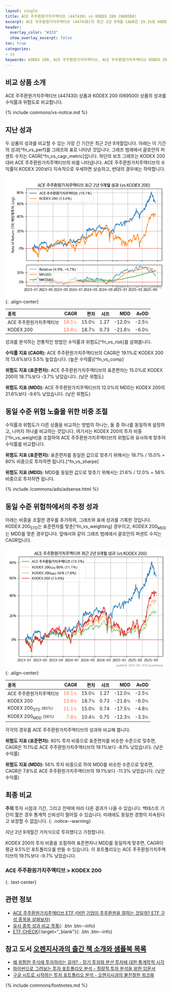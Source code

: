 ```yaml
---
layout: single
title: ACE 주주환원가치주액티브 (447430) vs KODEX 200 (069500)
excerpt: ACE 주주환원가치주액티브 (447430)의 최근 2년 9개월 CAGR은 19.1%로 KODEX 200 (069500)의 13.6%보다 5.5% 높았습니다.
header:
  overlay_color: "#333"
  show_overlay_excerpt: false
toc: true
categories:
- vs
keywords: KODEX 200, ACE 주주환원가치주액티브, ACE 주주환원가치주액티브 KODEX 200 비교, 447430, 069500, 447430 447430 비교
---
```


## 비교 상품 소개


ACE 주주환원가치주액티브 (447430) 상품과 KODEX 200 (069500) 상품의 성과를 수익률과 위험도로 비교합니다.





{% include commons/vs-notice.md %}

## 지난 성과

두 상품의 성과를 비교할 수 있는 가장 긴 기간은 최근 2년 9개월입니다. 아래는 이 기간의 성과[^fn_vs_perf]를 그래프와 표로 나타낸 것입니다.
그래프 범례에서 괄호안의 퍼센트 수치는 CAGR[^fn_vs_cagr_metric]입니다.
하단의 보조 그래프는 KODEX 200 대비 ACE 주주환원가치주액티브의 비를 나타냅니다.
ACE 주주환원가치주액티브의 수익률이 KODEX 200보다 지속적으로 우세하면 상승하고, 반대의 경우에는 하락합니다.

![ACE 주주환원가치주액티브](/vs/images/447430-vs-069500_dual.png){: .align-center}

| **종목** | **CAGR** | **편차** | **샤프** | **MDD** | **AvDD** |
| :------------ | ------: | -----------: | -------: | ------: | -------: |
| ACE 주주환원가치주액티브 | <span style="color: tomato">19.1<small>%</small></span> | 15.0<small>%</small> | 1.27 | -12.0<small>%</small> | -2.5<small>%</small> |
| KODEX 200 | <span style="color: tomato">13.6<small>%</small></span> | 18.7<small>%</small> | 0.73 | -21.6<small>%</small> | -6.0<small>%</small> |

<!-- more -->


성과를 분석하는 전통적인 방법인 수익률과 위험도[^fn_vs_risk]를 살펴봅니다.

**수익률 지표 (CAGR):** ACE 주주환원가치주액티브의 CAGR은 19.1%로 KODEX 200의 13.6%보다 5.5% 높았습니다. (높은 수익률)[^fn_vs_comp]

**위험도 지표 (표준편차):** ACE 주주환원가치주액티브의 표준편차는 15.0%로 KODEX 200의 18.7%보다 -3.7% 낮았습니다. (낮은 위험도)

**위험도 지표 (MDD):** ACE 주주환원가치주액티브의 12.0%의 MDD는 KODEX 200의 21.6%보다 -9.6% 낮았습니다. (낮은 위험도)



## 동일 수준 위험 노출을 위한 비중 조절

수익률과 위험도가 다른 상품을 비교하는 방법의 하나는, 둘 중 하나를 동일하게 설정하고, 나머지 하나를 비교하는 것입니다.
여기서는 KODEX 200의 투자 비중[^fn_vs_weight]을 조절하여 ACE 주주환원가치주액티브의 위험도와 유사하게 맞추어 수익률를 비교합니다.

**위험도 지표 (표준편차):** 표준편차를 동일한 값으로 맞추기 위해서는 18.7% / 15.0% = 80% 비중으로 투자하면 됩니다.[^fn_vs_sharpe]

**위험도 지표 (MDD):** MDD를 동일한 값으로 맞추기 위해서는 21.6% / 12.0% = 56% 비중으로 투자하면 됩니다.


{% include /commons/ads/adsense.html %}



## 동일 수준 위험하에서의 추정 성과

아래는 비중을 조절한 경우를 추가하여, 그래프와 표에 성과를 기록한 것입니다.
KODEX 200<sub>STD</sub>는 표준편차를 맞춘[^fn_vs_weighting] 경우이고, KODEX 200<sub>MDD</sub>는 MDD를 맞춘 경우입니다.
앞에서와 같이 그래프 범례에서 괄호안의 퍼센트 수치는 CAGR입니다.


![ACE 주주환원가치주액티브](/vs/images/447430-vs-069500.png){: .align-center}



| **종목** | **CAGR** | **편차** | **샤프** | **MDD** | **AvDD** |
| :------------ | ------: | -----------: | -------: | ------: | -------: |
| ACE 주주환원가치주액티브 | <span style="color: tomato">19.1<small>%</small></span> | 15.0<small>%</small> | 1.27 | -12.0<small>%</small> | -2.5<small>%</small> |
| KODEX 200 | <span style="color: tomato">13.6<small>%</small></span> | 18.7<small>%</small> | 0.73 | -21.6<small>%</small> | -6.0<small>%</small> |
| KODEX 200<sub>STD</sub> <small>(80%)</small> | <span style="color: tomato">11.1<small>%</small></span> | 15.0<small>%</small> | 0.74 | -17.5<small>%</small> | -4.8<small>%</small> |
| KODEX 200<sub>MDD</sub> <small>(56%)</small> | <span style="color: tomato">7.8<small>%</small></span> | 10.4<small>%</small> | 0.75 | -12.3<small>%</small> | -3.3<small>%</small> |



각각의 경우를 ACE 주주환원가치주액티브의 성과와 비교해 봅니다.

**위험도 지표 (표준편차):** 80% 투자 비중으로 표준편차를 비슷한 수준으로 맞추면, CAGR은 11.1%로 ACE 주주환원가치주액티브의 19.1%보다 -8.1% 낮았습니다. (낮은 수익률)

**위험도 지표 (MDD):** 56% 투자 비중으로 하여 MDD를 비슷한 수준으로 맞추면, CAGR은 7.8%로 ACE 주주환원가치주액티브의 19.1%보다 -11.3% 낮았습니다. (낮은 수익률)




## 최종 비교

**주의** 투자 시점과 기간, 그리고 전략에 따라 다른 결과가 나올 수 있습니다. 백테스트 기간이 짧은 경우 통계적 신뢰성이 떨어질 수 있습니다. 미래에도 동일한 경향이 지속된다고 보장할 수 없습니다.
{: .notice--warning}

지난 2년 9개월간 거치식으로 투자했다고 가정합니다.

KODEX 200의 투자 비중을 조절하여 표준편차나 MDD를 동일하게 맞추면, CAGR이 평균 9.5%인 포트폴리오를 만들 수 있습니다.
이 포트폴리오는 ACE 주주환원가치주액티브의 19.1%보다 -9.7% 낮았습니다.

### ACE 주주환원가치주액티브 &gt; KODEX 200
{: .text-center}


## 관련 정보

- [ACE 주주환원가치주액티브 ETF (어떤 기업이 주주환원을 잘하는 것일까? ETF 구성 종목을 살펴보자)](https://kongdori.tistory.com/218)
- [유사 종목 성과 비교 목록](/vs/){: .btn .btn--info}
- [ETF CHECK](https://www.etfcheck.co.kr/mobile/etpitem/069500/compare?compCode%5B%5D=447430){:target="_blank"}{: .btn .btn--info}


## 참고 도서 [오렌지사과의 출간 책 소개와 샘플북 목록](https://kongdori.tistory.com/691)

- [왜 위험한 주식에 투자하라는 걸까? - 장기 투자와 분산 투자에 대한 통계학적 시각](https://kongdori.tistory.com/421)
- [파이썬으로 그려보는 투자 포트폴리오 분석  - 정량적 투자 분석을 위한 입문서](https://kongdori.tistory.com/643)
- [구글 시트로 시작하는 투자 포트폴리오 분석 - 오렌지사과의 불친절한 워크북](https://kongdori.tistory.com/449)

{% include commons/footnotes.md %}